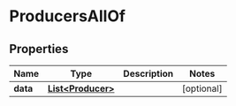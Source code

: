 

# ProducersAllOf


## Properties

| Name | Type | Description | Notes |
|------------ | ------------- | ------------- | -------------|
|**data** | [**List&lt;Producer&gt;**](Producer.md) |  |  [optional] |



